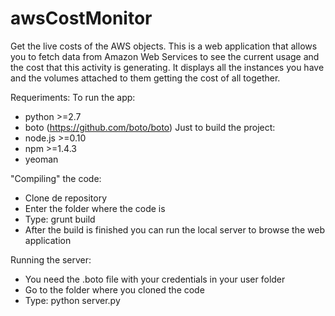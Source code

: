awsCostMonitor
==============

Get the live costs of the AWS objects.
This is a web application that allows you to fetch data from Amazon Web Services to see the current usage and the cost that this activity is generating.
It displays all the instances you have and the volumes attached to them getting the cost of all together.

Requeriments:
  To run the app:
- python >=2.7
- boto (https://github.com/boto/boto)
  Just to build the project:
- node.js >=0.10
- npm >=1.4.3
- yeoman


"Compiling" the code:
- Clone de repository
- Enter the folder where the code is
- Type:
    grunt build
- After the build is finished you can run the local server to browse the web application

Running the server:
- You need the .boto file with your credentials in your user folder
- Go to the folder where you cloned the code
- Type:
    python server.py



